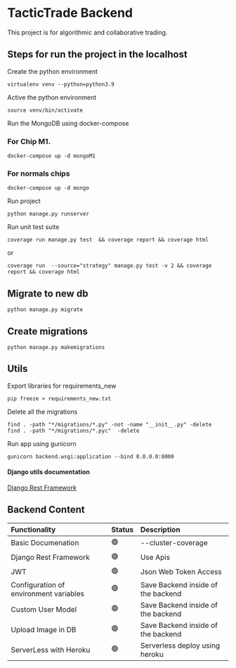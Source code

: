 # TacticTrade Backend

This project is for algorithmic and collaborative trading.
## Steps for run the project in the localhost

Create the python environment

    virtualenv venv --python=python3.9

Active the python environment

    source venv/bin/activate

Run the MongoDB using docker-compose

### For Chip M1. 

    docker-compose up -d mongoM1
### For normals chips

    docker-compose up -d mongo


Run project 

    python manage.py runserver

Run unit test suite

    coverage run manage.py test  && coverage report && coverage html

or    

    coverage run  --source="strategy" manage.py test -v 2 && coverage report && coverage html


## Migrate to new db

    python manage.py migrate

## Create migrations 

    python manage.py makemigrations
    
## Utils 

Export libraries for requirements_new

    pip freeze > requirements_new.txt

Delete all the migrations

    find . -path "*/migrations/*.py" -not -name "__init__.py" -delete
    find . -path "*/migrations/*.pyc"  -delete

Run app using gunicorn 

    gunicorn backend.wsgi:application --bind 0.0.0.0:8000

#### Django utils documentation

[Django Rest Framework](https://www.django-rest-framework.org/api-guide/authentication/)
    

## Backend Content

| Functionality           | Status | Description                           | 
| :--------------------   | :----- | :----------------------               |
| Basic Documenation      | 🟢     | --cluster-coverage                    |
| Django Rest Framework   | 🟢     | Use Apis                              |
| JWT                     | 🟢     | Json Web Token Access                 |
| Configuration of environment variables | 🟢     | Save Backend inside of the backend    |
| Custom User Model       | 🟢   | Save Backend inside of the backend    |
| Upload Image in DB      |  🟢      | Save Backend inside of the backend    |
| ServerLess with Heroku      |  🟢      | Serverless deploy using heroku    |



